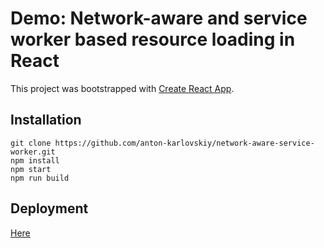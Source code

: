 
# Demo: Network-aware and service worker based resource loading in React

This project was bootstrapped with [Create React App](https://github.com/facebookincubator/create-react-app).

## Installation
```
git clone https://github.com/anton-karlovskiy/network-aware-service-worker.git
npm install
npm start
npm run build
```
## Deployment
[Here](https://network-aware-service-worker.firebaseapp.com/)